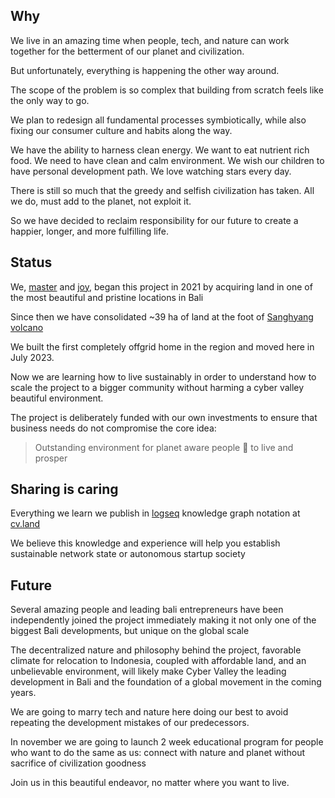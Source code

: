 ## Why

We live in an amazing time when people, tech, and nature can work together for the betterment of our planet and civilization.

But unfortunately, everything is happening the other way around.

The scope of the problem is so complex that building from scratch feels like the only way to go.

We plan to redesign all fundamental processes symbiotically, while also fixing our consumer culture and habits along the way.

We have the ability to harness clean energy. We want to eat nutrient rich food. We need to have clean and calm environment. We wish our children to have personal development path. We love watching stars every day.

There is still so much that the greedy and selfish civilization has taken. All we do, must add to the planet, not exploit it.

So we have decided to reclaim responsibility for our future to create a happier, longer, and more fulfilling life.

## Status

We, [master](https://cyb.ai/@master) and [joy](https://cyb.ai/@joy), began this project in 2021 by acquiring land in one of the most beautiful and pristine locations in Bali

Since then we have consolidated ~39 ha of land at the foot of [Sanghyang volcano](https://maps.app.goo.gl/CdD8vRYHrWkpTGYj6)

We built the first completely offgrid home in the region and moved here in July 2023.

Now we are learning how to live sustainably in order to understand how to scale the project to a bigger community without harming a cyber valley beautiful environment.

The project is deliberately funded with our own investments to ensure that business needs do not compromise the core idea:

> Outstanding environment for planet aware people 🖖 to live and prosper

## Sharing is caring

Everything we learn we publish in [logseq](https://logseq.com/) knowledge graph notation at [cv.land](https://cv.land)

We believe this knowledge and experience will help you establish sustainable network state or autonomous startup society

## Future

Several amazing people and leading bali entrepreneurs have been independently joined the project immediately making it not only one of the biggest Bali developments, but unique on the global scale

The decentralized nature and philosophy behind the project, favorable climate for relocation to Indonesia, coupled with affordable land, and an unbelievable environment, will likely make Cyber Valley the leading development in Bali and the foundation of a global movement in the coming years.

We are going to marry tech and nature here doing our best to avoid repeating the development mistakes of our predecessors.

In november we are going to launch 2 week educational program for people who want to do the same as us: connect with nature and planet without sacrifice of civilization goodness

Join us in this beautiful endeavor, no matter where you want to live.
